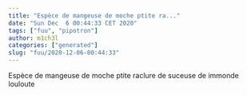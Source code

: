```yaml
---
title: "Espèce de mangeuse de moche ptite ra..."
date: "Sun Dec  6 00:44:33 CET 2020"
tags: ["fuu", "pipotron"]
author: m1ch3l
categories: ["generated"]
slug: "fuu/2020-12-06-00:44:33"
---
```


Espèce de mangeuse de moche ptite raclure de suceuse de immonde louloute
